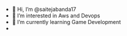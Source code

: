 - 👋 Hi, I’m @saitejabanda17
- 👀 I’m interested in Aws and Devops
- 🌱 I’m currently learning Game Development
-

<!---
saitejabanda17/saitejabanda17 is a ✨ special ✨ repository because its `README.md` (this file) appears on your GitHub profile.
You can click the Preview link to take a look at your changes.
--->
